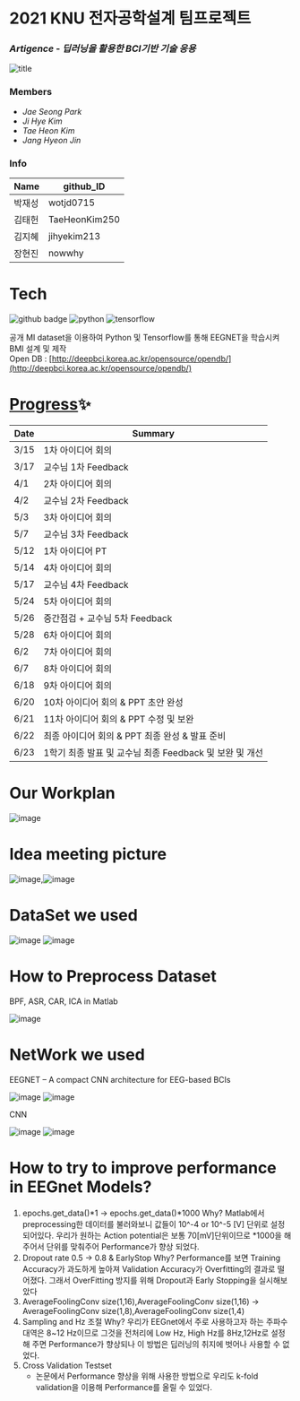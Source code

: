 # 2021 KNU 전자공학설계 팀프로젝트
### _Artigence_ - _딥러닝을 활용한 BCI기반 기술 응용_
![title](https://user-images.githubusercontent.com/48755184/122780292-aefd9780-d2e9-11eb-8943-8208c790def2.png)

### Members 
- _Jae Seong Park_ 
- _Ji Hye Kim_
- _Tae Heon Kim_
- _Jang Hyeon Jin_

### Info
|Name|github_ID|
|------|------|
|박재성|wotjd0715|
|김태헌|TaeHeonKim250|
|김지혜|jihyekim213|
|장현진|nowwhy|

# Tech
![github badge](http://img.shields.io/badge/-Github-black?style=flat-square&logo=github)     ![python](https://img.shields.io/badge/Python-3766AB?style=flat-square&logo=Python&logoColor=white) ![tensorflow](https://img.shields.io/badge/Tensorflow-orange?style=flat-square&logo=Tensorflow&logoColor=white)       


공개 MI dataset을 이용하여 Python 및 Tensorflow를 통해 EEGNET을 학습시켜 BMI 설계 및 제작    
Open DB : [http://deepbci.korea.ac.kr/opensource/opendb/](http://deepbci.korea.ac.kr/opensource/opendb/)


# [Progress](https://github.com/KNU-BrainAI-Capstone2021/Artigence/tree/master/Plan)✨

| Date | Summary |
| ------ | ------ |
| 3/15 | 1차 아이디어 회의 |
| 3/17 | 교수님 1차 Feedback |
| 4/1 | 2차 아이디어 회의 |
| 4/2 | 교수님 2차 Feedback |
| 5/3 | 3차 아이디어 회의 |
| 5/7 | 교수님 3차 Feedback |
| 5/12 | 1차 아이디어 PT |
| 5/14 | 4차 아이디어 회의 |
| 5/17 | 교수님 4차 Feedback |
| 5/24 | 5차 아이디어 회의 |
| 5/26 | 중간점검 + 교수님 5차 Feedback |
| 5/28 | 6차 아이디어 회의 |
| 6/2 | 7차 아이디어 회의 |
| 6/7 | 8차 아이디어 회의 |
| 6/18 | 9차 아이디어 회의 |
| 6/20 | 10차 아이디어 회의 & PPT 초안 완성 |
| 6/21 | 11차 아이디어 회의 & PPT 수정 및 보완 |
| 6/22 | 최종 아이디어 회의 & PPT 최종 완성 & 발표 준비 |
| 6/23 | 1학기 최종 발표 및 교수님 최종 Feedback 및 보완 및 개선 |

# Our Workplan
![image](https://user-images.githubusercontent.com/72614541/122770462-6db4ba00-d2e0-11eb-9230-926679be6caa.png)

# Idea meeting picture
![image](https://user-images.githubusercontent.com/72614541/122766549-a3f03a80-d2dc-11eb-9dbb-e2bf17c39525.png),![image](https://user-images.githubusercontent.com/72614541/122766578-ace10c00-d2dc-11eb-81f0-14bbf47b1005.png)

# DataSet we used
![image](https://user-images.githubusercontent.com/72614541/122766803-e44fb880-d2dc-11eb-87b0-8b3cd64265c0.png)
![image](https://user-images.githubusercontent.com/72614541/122766822-e87bd600-d2dc-11eb-826d-2ca4c946bdd6.png)

# How to Preprocess Dataset
BPF, ASR, CAR, ICA in Matlab

![image](https://user-images.githubusercontent.com/72614541/122767216-5f18d380-d2dd-11eb-9744-5ec11db09069.png)

# NetWork we used 
EEGNET – A compact CNN architecture for EEG-based BCIs

![image](https://user-images.githubusercontent.com/72614541/122766967-182ade00-d2dd-11eb-8a50-e0b221d4769f.png)
![image](https://user-images.githubusercontent.com/72614541/122767072-38f33380-d2dd-11eb-83e7-ce075a5b49c1.png)

CNN

![image](https://user-images.githubusercontent.com/72614541/122766924-0ba68580-d2dd-11eb-8cfd-e0117c8dc8a1.png)
![image](https://user-images.githubusercontent.com/72614541/122766936-0f3a0c80-d2dd-11eb-8e68-5edfdf063bd5.png)

# How to try to improve performance in EEGnet Models?
1. epochs.get_data()*1 → epochs.get_data()*1000 
   Why? Matlab에서 preprocessing한 데이터를 불러와보니 값들이 10^-4 or 10^-5 [V] 단위로 설정되어있다.
   우리가 원하는 Action potential은 보통 70[mV]단위이므로 *1000을 해주어서 단위를 맞춰주어 Performance가 향상 되었다.
2. Dropout rate 0.5 → 0.8 & EarlyStop
   Why? Performance를 보면 Training Accuracy가 과도하게 높아져 Validation Accuracy가 Overfitting의 결과로 떨어졌다.
   그래서 OverFitting 방지를 위해 Dropout과 Early Stopping을 실시해보았다
3. AverageFoolingConv size(1,16),AverageFoolingConv size(1,16) → AverageFoolingConv size(1,8),AverageFoolingConv size(1,4)
4. Sampling and Hz 조절
   Why? 우리가 EEGnet에서 주로 사용하고자 하는 주파수 대역은 8~12 Hz이므로 그것을 전처리에 Low Hz, High Hz를 8Hz,12Hz로 설정해    주면 Performance가 향상되나 이 방법은 딥러닝의 취지에 벗어나 사용할 수 없었다. 
5. Cross Validation Testset
   - 논문에서 Performance 향상을 위해 사용한 방법으로 우리도 k-fold validation을 이용해 Performance를 올릴 수 있었다.
